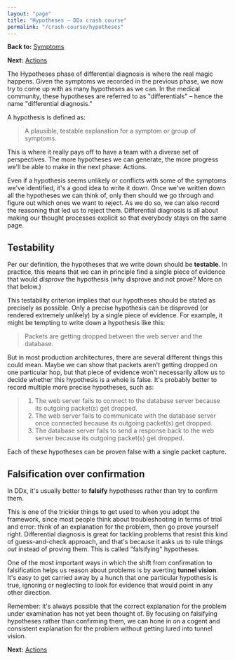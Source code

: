 ```yaml
---
layout: "page"
title: "Hypotheses – DDx crash course"
permalink: "/crash-course/hypotheses"
---
```


**Back to:** [Symptoms](symptoms)

**Next:** [Actions](actions)

The Hypotheses phase of differential diagnosis is where the real magic happens. Given the symptoms
we recorded in the previous phase, we now try to come up with as many hypotheses as we can. In the
medical community, these hypotheses are referred to as "differentials" – hence the name
"differential diagnosis."

A hypothesis is defined as:

> A plausible, testable explanation for a symptom or group of symptoms.

This is where it really pays off to have a team with a diverse set of perspectives. The more
hypotheses we can generate, the more progress we'll be able to make in the next phase: Actions.

Even if a hypothesis seems unlikely or conflicts with some of the symptoms we've identified, it's a
good idea to write it down. Once we've written down all the hypotheses we can think of, only then
should we go through and figure out which ones we want to reject. As we do so, we can also record
the reasoning that led us to reject them.  Differential diagnosis is all about making our thought
processes explicit so that everybody stays on the same page.

## Testability

Per our definition, the hypotheses that we write down should be **testable**. In practice, this
means that we can in principle find a single piece of evidence that would _disprove_ the hypothesis
(why disprove and not prove? More on that below.)

This testability criterion implies that our hypotheses should be stated as precisely as possible.
Only a precise hypothesis can be disproved (or rendered extremely unlikely) by a single piece of
evidence. For example, it might be tempting to write down a hypothesis like this:

> Packets are getting dropped between the web server and the database.

But in most production architectures, there are several different things this could mean. Maybe we
can show that packets aren't getting dropped on one particular hop, but that piece of evidence won't
necessarily allow us to decide whether this hypothesis is a whole is false. It's probably better to
record multiple more precise hypotheses, such as:

> 1. The web server fails to connect to the database server because its outgoing packet(s) get
>    dropped.
> 2. The web server fails to communicate with the database server once connected because its
>    outgoing packet(s) get dropped.
> 3. The database server fails to send a response back to the web server because its outgoing
>    packet(s) get dropped.

Each of these hypotheses can be proven false with a single packet capture.

## Falsification over confirmation

In DDx, it's usually better to **falsify** hypotheses rather than try to confirm them.

This is one of the trickier things to get used to when you adopt the framework, since most people
think about troubleshooting in terms of trial and error: think of an explanation for the problem,
then go prove yourself right. Differential diagnosis is great for tackling problems that resist this
kind of guess-and-check approach, and that's because it asks us to rule things _out_ instead of
proving them. This is called "falsifying" hypotheses.

One of the most important ways in which the shift from confirmation to falsification helps us reason
about problems is by averting **tunnel vision**. It's easy to get carried away by a hunch that one
particular hypothesis is true, ignoring or neglecting to look for evidence that would point in any
other direction.

Remember: it's always possible that the correct explanation for the problem under examination
has not yet been thought of. By focusing on falsifying hypotheses rather than confirming them, we
can hone in on a cogent and consistent explanation for the problem without getting lured into tunnel
vision.

**Next:** [Actions](actions)
